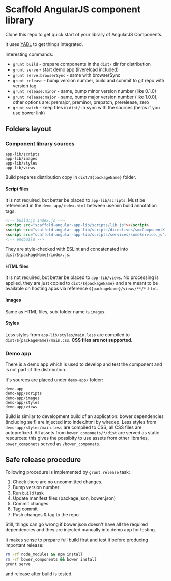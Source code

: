 # Scaffold AngularJS component library

Clone this repo to get quick start of your library of AngularJS Components.

It uses [YABL](YABL.md) to get things integrated.

Interesting commands:

* `grunt build` - prepare components in the `dist/` dir for distribution
* `grunt serve` - start demo app (livereload included)
* `grunt serve:browserSync` - same with browserSync
* `grunt release` - bump version number, build and commit to git repo with version tag
* `grunt release:minor` - same, bump minor version number (like 0.1.0)
* `grunt release:major` - same, bump major version number (like 1.0.0), other options are: premajor, preminor, prepatch, prerelease, zero
* `grunt watch` - keep files in `dist/` in sync with the sources (helps if you use bower link)

## Folders layout

### Component library sources

```
app-lib/scripts
app-lib/images
app-lib/styles
app-lib/views
```

Build prepares distribution copy in `dist/${packageName}` folder.
 
#### Script files
It is not required, but better be placed to `app-lib/scripts`. Must be referenced in the `demo-app/index.html` between usemin build annotation tags:

```html
<!-- build:js index.js -->
<script src="scaffold-angular-app-lib/scripts/lib.js"></script>
<script src="scaffold-angular-app-lib/scripts/directives/smcComponentX.js"></script>
<script src="scaffold-angular-app-lib/scripts/services/someService.js"></script>
<!-- endbuild -->
```

They are style-checked with ESLint and concatenated into `dist/${packageName}/index.js`.
 
#### HTML files
It is not required, but better be placed to `app-lib/views`. No processing is applied, they are just copied to `dist/${packageName}`
and are meant to be available on hosting apps via reference `${packageName}/views/**/*.html`.
  
#### Images
Same as HTML files, sub-folder name is `images`. 

#### Styles
Less styles from `app-lib/styles/main.less` are compiled to `dist/${packageName}/main.css`.
__CSS files are not supported.__

### Demo app

There is a demo app which is used to develop and test the component and is not part of the distribution.

It's sources are placed under `demo-app/` folder:

```
demo-app
demo-app/scripts
demo-app/images
demo-app/styles
demo-app/views
```

Build is similar to development build of an application: bower dependencies (including self) are injected into index.html by wiredep.
Less styles from `demo-app/styles/main.less` are compiled to CSS, all CSS files are autoprefixed.
All assets from `bower_componets/*/dist` are served as static resources: this gives the possibity to use assets from other libraries,
`bower_componets` served as `/bower_componets`.

## Safe release procedure

Following procedure is implemented by `grunt release` task:

1. Check there are no uncommitted changes.
2. Bump version number
2. Run `build` task
5. Update manifest files (package.json, bower.json)
6. Commit changes
7. Tag commit
9. Push changes & tag to the repo

Still, things can go wrong if bower.json doesn't have all the required dependencies and they are injected manually into demo app for testing.
 
It makes sense to prepare full build first and test it before producing important release:

```sh
rm -rf node_modules && npm install
rm -rf bower_components && bower install
grunt serve
```

and release after build is tested.
